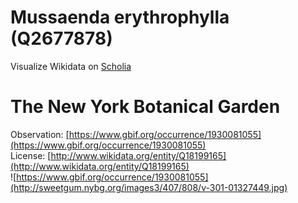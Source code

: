
Mussaenda erythrophylla (Q2677878)
==================================
  
Visualize Wikidata on [Scholia](https://scholia.toolforge.org/taxon/Q2677878)
# The New York Botanical Garden
  
Observation: [https://www.gbif.org/occurrence/1930081055](https://www.gbif.org/occurrence/1930081055)  
License: [http://www.wikidata.org/entity/Q18199165](http://www.wikidata.org/entity/Q18199165)  
![https://www.gbif.org/occurrence/1930081055](http://sweetgum.nybg.org/images3/407/808/v-301-01327449.jpg)